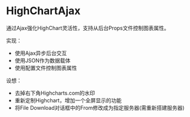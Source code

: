 HighChartAjax
=============

通过Ajax强化HighChart灵活性，支持从后台Props文件控制图表属性。



  实现：
  
  + 使用Ajax异步后台交互
  + 使用JSON作为数据载体
  + 使用配置文件控制图表属性
  
  设想：
  
  + 去掉右下角Highcharts.com的水印
  + 重新定制Highchart，增加一个全屏显示的功能
  + 将File Download对话框中的From修改成为指定服务器(需重新搭建服务器)
